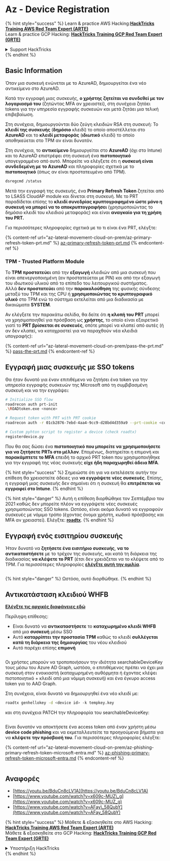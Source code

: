 # Az - Device Registration

{% hint style="success" %}
Learn & practice AWS Hacking:<img src="../../.gitbook/assets/image (1) (1) (1) (1).png" alt="" data-size="line">[**HackTricks Training AWS Red Team Expert (ARTE)**](https://training.hacktricks.xyz/courses/arte)<img src="../../.gitbook/assets/image (1) (1) (1) (1).png" alt="" data-size="line">\
Learn & practice GCP Hacking: <img src="../../.gitbook/assets/image (2) (1).png" alt="" data-size="line">[**HackTricks Training GCP Red Team Expert (GRTE)**<img src="../../.gitbook/assets/image (2) (1).png" alt="" data-size="line">](https://training.hacktricks.xyz/courses/grte)

<details>

<summary>Support HackTricks</summary>

* Check the [**subscription plans**](https://github.com/sponsors/carlospolop)!
* **Join the** 💬 [**Discord group**](https://discord.gg/hRep4RUj7f) or the [**telegram group**](https://t.me/peass) or **follow** us on **Twitter** 🐦 [**@hacktricks\_live**](https://twitter.com/hacktricks_live)**.**
* **Share hacking tricks by submitting PRs to the** [**HackTricks**](https://github.com/carlospolop/hacktricks) and [**HackTricks Cloud**](https://github.com/carlospolop/hacktricks-cloud) github repos.

</details>
{% endhint %}

## Basic Information

Όταν μια συσκευή ενώνεται με το AzureAD, δημιουργείται ένα νέο αντικείμενο στο AzureAD.

Κατά την εγγραφή μιας συσκευής, **ο χρήστης ζητείται να συνδεθεί με τον λογαριασμό του** (ζητώντας MFA αν χρειαστεί), στη συνέχεια ζητάει tokens για την υπηρεσία εγγραφής συσκευών και μετά ζητάει μια τελική επιβεβαίωση.

Στη συνέχεια, δημιουργούνται δύο ζεύγη κλειδιών RSA στη συσκευή: Το **κλειδί της συσκευής** (**δημόσιο** κλειδί) το οποίο αποστέλλεται στο **AzureAD** και το **κλειδί μεταφοράς** (**ιδιωτικό** κλειδί) το οποίο αποθηκεύεται στο TPM αν είναι δυνατόν.

Στη συνέχεια, το **αντικείμενο** δημιουργείται στο **AzureAD** (όχι στο Intune) και το AzureAD επιστρέφει στη συσκευή ένα **πιστοποιητικό** υπογεγραμμένο από αυτό. Μπορείτε να ελέγξετε ότι η **συσκευή είναι συνδεδεμένη με το AzureAD** και πληροφορίες σχετικά με το **πιστοποιητικό** (όπως αν είναι προστατευμένο από TPM).
```bash
dsregcmd /status
```
Μετά την εγγραφή της συσκευής, ένα **Primary Refresh Token** ζητείται από το LSASS CloudAP module και δίνεται στη συσκευή. Με το PRT παραδίδεται επίσης το **κλειδί συνεδρίας κρυπτογραφημένο ώστε μόνο η συσκευή να μπορεί να το αποκρυπτογραφήσει** (χρησιμοποιώντας το δημόσιο κλειδί του κλειδιού μεταφοράς) και είναι **αναγκαίο για τη χρήση του PRT.**

Για περισσότερες πληροφορίες σχετικά με το τι είναι ένα PRT, ελέγξτε:

{% content-ref url="az-lateral-movement-cloud-on-prem/az-primary-refresh-token-prt.md" %}
[az-primary-refresh-token-prt.md](az-lateral-movement-cloud-on-prem/az-primary-refresh-token-prt.md)
{% endcontent-ref %}

### TPM - Trusted Platform Module

Το **TPM** **προστατεύει** από την **εξαγωγή** κλειδιών από μια συσκευή που είναι απενεργοποιημένη (αν προστατεύεται με PIN) και από την εξαγωγή του ιδιωτικού υλικού από το επίπεδο του λειτουργικού συστήματος.\
Αλλά **δεν προστατεύει** από την **παρακολούθηση** της φυσικής σύνδεσης μεταξύ του TPM και της CPU ή **χρησιμοποιώντας το κρυπτογραφικό υλικό** στο TPM ενώ το σύστημα εκτελείται από μια διαδικασία με δικαιώματα **SYSTEM**.

Αν ελέγξετε την παρακάτω σελίδα, θα δείτε ότι **η κλοπή του PRT** μπορεί να χρησιμοποιηθεί για πρόσβαση ως **χρήστης**, το οποίο είναι εξαιρετικό γιατί το **PRT βρίσκεται σε συσκευές**, οπότε μπορεί να κλαπεί από αυτές (ή αν δεν κλαπεί, να καταχραστεί για να παραχθούν νέα κλειδιά υπογραφής):

{% content-ref url="az-lateral-movement-cloud-on-prem/pass-the-prt.md" %}
[pass-the-prt.md](az-lateral-movement-cloud-on-prem/pass-the-prt.md)
{% endcontent-ref %}

## Εγγραφή μιας συσκευής με SSO tokens

Θα ήταν δυνατό για έναν επιτιθέμενο να ζητήσει ένα token για την υπηρεσία εγγραφής συσκευών της Microsoft από τη συμβιβασμένη συσκευή και να την εγγράψει:
```bash
# Initialize SSO flow
roadrecon auth prt-init
.\ROADtoken.exe <nonce>

# Request token with PRT with PRT cookie
roadrecon auth -r 01cb2876-7ebd-4aa4-9cc9-d28bd4d359a9 --prt-cookie <cookie>

# Custom pyhton script to register a device (check roadtx)
registerdevice.py
```
Που θα σας δώσει ένα **πιστοποιητικό που μπορείτε να χρησιμοποιήσετε για να ζητήσετε PRTs στο μέλλον**. Επομένως, διατηρείται η επιμονή και **παρακάμπτετε το MFA** επειδή το αρχικό PRT token που χρησιμοποιήθηκε για την εγγραφή της νέας συσκευής **είχε ήδη παραχωρηθεί άδεια MFA**.

{% hint style="success" %}
Σημειώστε ότι για να εκτελέσετε αυτήν την επίθεση θα χρειαστείτε άδειες για **να εγγράψετε νέες συσκευές**. Επίσης, η εγγραφή μιας συσκευής δεν σημαίνει ότι η συσκευή θα **επιτρέπεται να εγγραφεί στο Intune**.
{% endhint %}

{% hint style="danger" %}
Αυτή η επίθεση διορθώθηκε τον Σεπτέμβριο του 2021 καθώς δεν μπορείτε πλέον να εγγράψετε νέες συσκευές χρησιμοποιώντας SSO tokens. Ωστόσο, είναι ακόμα δυνατό να εγγραφούν συσκευές με νόμιμο τρόπο (έχοντας όνομα χρήστη, κωδικό πρόσβασης και MFA αν χρειαστεί). Ελέγξτε: [**roadtx**](https://github.com/carlospolop/hacktricks-cloud/blob/master/pentesting-cloud/azure-security/az-lateral-movement-cloud-on-prem/az-roadtx-authentication.md).
{% endhint %}

## Εγγραφή ενός εισιτηρίου συσκευής

Ήταν δυνατό να **ζητήσετε ένα εισιτήριο συσκευής**, **να το αντικαταστήσετε** με το τρέχον της συσκευής, και κατά τη διάρκεια της διαδικασίας **να κλέψετε το PRT** (έτσι δεν χρειάζεται να το κλέψετε από το TPM. Για περισσότερες πληροφορίες [**ελέγξτε αυτή την ομιλία**](https://youtu.be/BduCn8cLV1A).

<figure><img src="../../.gitbook/assets/image (32).png" alt=""><figcaption></figcaption></figure>

{% hint style="danger" %}
Ωστόσο, αυτό διορθώθηκε.
{% endhint %}

## Αντικατάσταση κλειδιού WHFB

[**Ελέγξτε τις αρχικές διαφάνειες εδώ**](https://dirkjanm.io/assets/raw/Windows%20Hello%20from%20the%20other%20side_nsec_v1.0.pdf)

Περίληψη επίθεσης:

* Είναι δυνατό να **αντικαταστήσετε** το **καταχωρημένο κλειδί WHFB** από μια **συσκευή** μέσω SSO
* Αυτό **καταρρίπτει την προστασία TPM** καθώς το κλειδί **συλλέγεται κατά τη διάρκεια της δημιουργίας** του νέου κλειδιού
* Αυτό παρέχει επίσης **επιμονή**

<figure><img src="../../.gitbook/assets/image (34).png" alt=""><figcaption></figcaption></figure>

Οι χρήστες μπορούν να τροποποιήσουν την ιδιότητα searchableDeviceKey τους μέσω του Azure AD Graph, ωστόσο, ο επιτιθέμενος πρέπει να έχει μια συσκευή στον ενοικιαστή (καταχωρημένη αυθόρμητα ή έχοντας κλέψει πιστοποιητικό + κλειδί από μια νόμιμη συσκευή) και ένα έγκυρο access token για το AAD Graph.

Στη συνέχεια, είναι δυνατό να δημιουργηθεί ένα νέο κλειδί με:
```bash
roadtx genhellokey -d <device id> -k tempkey.key
```
και στη συνέχεια PATCH την πληροφορία του searchableDeviceKey:

<figure><img src="../../.gitbook/assets/image (36).png" alt=""><figcaption></figcaption></figure>

Είναι δυνατόν να αποκτήσετε ένα access token από έναν χρήστη μέσω **device code phishing** και να εκμεταλλευτείτε τα προηγούμενα βήματα για να **κλέψετε την πρόσβασή του**. Για περισσότερες πληροφορίες ελέγξτε:

{% content-ref url="az-lateral-movement-cloud-on-prem/az-phishing-primary-refresh-token-microsoft-entra.md" %}
[az-phishing-primary-refresh-token-microsoft-entra.md](az-lateral-movement-cloud-on-prem/az-phishing-primary-refresh-token-microsoft-entra.md)
{% endcontent-ref %}

<figure><img src="../../.gitbook/assets/image (37).png" alt=""><figcaption></figcaption></figure>

## Αναφορές

* [https://youtu.be/BduCn8cLV1A](https://youtu.be/BduCn8cLV1A)
* [https://www.youtube.com/watch?v=x609c-MUZ\_g](https://www.youtube.com/watch?v=x609c-MUZ_g)
* [https://www.youtube.com/watch?v=AFay\_58QubY](https://www.youtube.com/watch?v=AFay_58QubY)

{% hint style="success" %}
Μάθετε & εξασκηθείτε στο AWS Hacking:<img src="../../.gitbook/assets/image (1) (1) (1) (1).png" alt="" data-size="line">[**HackTricks Training AWS Red Team Expert (ARTE)**](https://training.hacktricks.xyz/courses/arte)<img src="../../.gitbook/assets/image (1) (1) (1) (1).png" alt="" data-size="line">\
Μάθετε & εξασκηθείτε στο GCP Hacking: <img src="../../.gitbook/assets/image (2) (1).png" alt="" data-size="line">[**HackTricks Training GCP Red Team Expert (GRTE)**<img src="../../.gitbook/assets/image (2) (1).png" alt="" data-size="line">](https://training.hacktricks.xyz/courses/grte)

<details>

<summary>Υποστήριξη HackTricks</summary>

* Ελέγξτε τα [**σχέδια συνδρομής**](https://github.com/sponsors/carlospolop)!
* **Εγγραφείτε στην** 💬 [**ομάδα Discord**](https://discord.gg/hRep4RUj7f) ή στην [**ομάδα telegram**](https://t.me/peass) ή **ακολουθήστε** μας στο **Twitter** 🐦 [**@hacktricks\_live**](https://twitter.com/hacktricks_live)**.**
* **Μοιραστείτε κόλπα hacking υποβάλλοντας PRs στα** [**HackTricks**](https://github.com/carlospolop/hacktricks) και [**HackTricks Cloud**](https://github.com/carlospolop/hacktricks-cloud) github repos.

</details>
{% endhint %}
